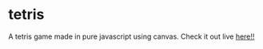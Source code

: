 # tetris
A tetris game made in pure javascript using canvas.
Check it out live [here!!](https://tetrispurejs.herokuapp.com/index.html)
